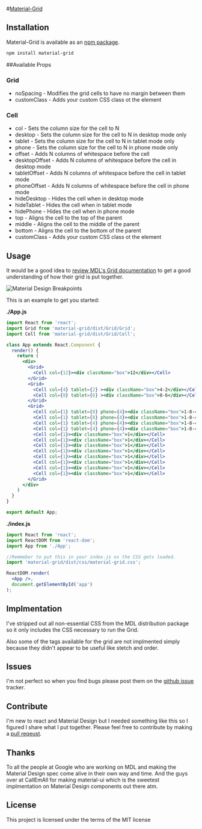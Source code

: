 #[Material-Grid](https://github.com/Cleanshooter/material-grid)

## Installation

Material-Grid is available as an [npm package](https://www.npmjs.org/package/material-grid).

```sh
npm install material-grid
```

##Available Props

### Grid

* noSpacing - Modifies the grid cells to have no margin between them
* customClass - Adds your custom CSS class ot the element

### Cell

* col - Sets the column size for the cell to N
* desktop - Sets the column size for the cell to N in desktop mode only
* tablet - Sets the column size for the cell to N in tablet mode only
* phone - Sets the column size for the cell to N in phone mode only
* offset - Adds N columns of whitespace before the cell
* desktopOffset - Adds N columns of whitespace before the cell in desktop mode
* tabletOffset - Adds N columns of whitespace before the cell in tablet mode
* phoneOffset - Adds N columns of whitespace before the cell in phone mode
* hideDesktop - Hides the cell when in desktop mode
* hideTablet - Hides the cell when in tablet mode
* hidePhone - Hides the cell when in phone mode
* top - Aligns the cell to the top of the parent
* middle - Aligns the cell to the middle of the parent
* bottom - Aligns the cell to the bottom of the parent
* customClass - Adds your custom CSS class ot the element

## Usage

It would be a good idea to [review MDL's Grid documentation](https://getmdl.io/components/index.html#layout-section/grid) to get a good understanding of how their grid is put together.

![Material Design Breakpoints][logo]

This is an example to get you started:

**./App.js**
```jsx
import React from 'react';
import Grid from 'material-grid/dist/Grid/Grid';
import Cell from 'material-grid/dist/Grid/Cell';

class App extends React.Component {
  render() {
    return (
      <div>
        <Grid>
          <Cell col={12}><div className="box">12</div></Cell>
        </Grid>
        <Grid>
          <Cell col={4} tablet={2} ><div className="box">4-2</div></Cell>
          <Cell col={8} tablet={6} ><div className="box">8-6</div></Cell>        
        </Grid>
        <Grid>
          <Cell col={1} tablet={8} phone={4}><div className="box">1-8-4</div></Cell>
          <Cell col={1} tablet={8} phone={4}><div className="box">1-8-4</div></Cell>
          <Cell col={1} tablet={4} phone={4}><div className="box">1-8-4</div></Cell>
          <Cell col={1} tablet={4} phone={4}><div className="box">1-8-4</div></Cell>
          <Cell col={1}><div className="box">1</div></Cell>
          <Cell col={1}><div className="box">1</div></Cell>
          <Cell col={1}><div className="box">1</div></Cell>
          <Cell col={1}><div className="box">1</div></Cell>
          <Cell col={1}><div className="box">1</div></Cell>
          <Cell col={1}><div className="box">1</div></Cell>
          <Cell col={1}><div className="box">1</div></Cell>
          <Cell col={1}><div className="box">1</div></Cell>
        </Grid>
      </div>
    )
  }
}

export default App;
```

**./index.js**
```jsx
import React from 'react';
import ReactDOM from 'react-dom';
import App from './App';

//Remmeber to put this in your index.js os the CSS gets loaded.
import 'material-grid/dist/css/material-grid.css';

ReactDOM.render(
  <App />,
  document.getElementById('app')
);
```
## Implmentation

I've stripped out all non-essential CSS from the MDL distribution package so it only includes the CSS necessary to run the Grid. 

Also some of the tags available for the grid are not implmented simply because they didn't appear to be useful like stetch and order. 

## Issues

I'm not perfect so when you find bugs please post them on the [github issue](https://github.com/Cleanshooter/material-grid/issues) tracker.

## Contribute

I'm new to react and Material Design but I needed something like this so I figured I share what I put together.   Please feel free to contribute by making a [pull reqeust](https://github.com/Cleanshooter/material-grid/pulls).

## Thanks

To all the people at Google who are working on MDL and making the Material Design spec come alive in their own way and time.  And the guys over at CallEmAll for making material-ui which is the sweetest implmentation on Material Design components out there atm.

## License
This project is licensed under the terms of the MIT license

[logo]: https://material-design.storage.googleapis.com/publish/material_v_9/0B8olV15J7abPSGFxemFiQVRtb1k/layout_adaptive_breakpoints_01.png